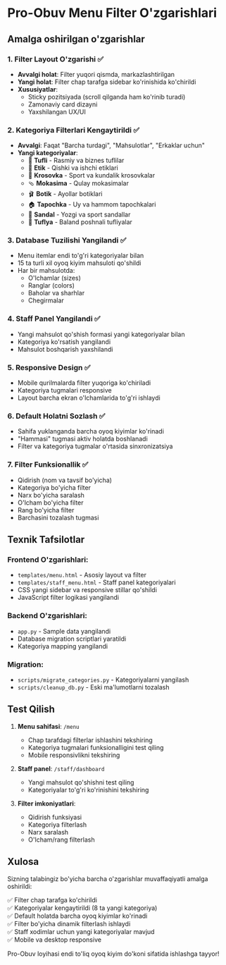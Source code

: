 # Pro-Obuv Menu Filter O'zgarishlari

## Amalga oshirilgan o'zgarishlar

### 1. Filter Layout O'zgarishi ✅
- **Avvalgi holat**: Filter yuqori qismda, markazlashtirilgan
- **Yangi holat**: Filter chap tarafga sidebar ko'rinishida ko'chirildi
- **Xususiyatlar**:
  - Sticky pozitsiyada (scroll qilganda ham ko'rinib turadi)
  - Zamonaviy card dizayni
  - Yaxshilangan UX/UI

### 2. Kategoriya Filterlari Kengaytirildi ✅
- **Avvalgi**: Faqat "Barcha turdagi", "Mahsulotlar", "Erkaklar uchun"
- **Yangi kategoriyalar**:
  - 👞 **Tufli** - Rasmiy va biznes tuflilar
  - 🥾 **Etik** - Qishki va ishchi etiklari
  - 👟 **Krosovka** - Sport va kundalik krosovkalar
  - 🩴 **Mokasima** - Qulay mokasimalar
  - 🩰 **Botik** - Ayollar botiklari
  - 🏠 **Tapochka** - Uy va hammom tapochkalari
  - 👡 **Sandal** - Yozgi va sport sandallar
  - 👠 **Tuflya** - Baland poshnali tufliyalar

### 3. Database Tuzilishi Yangilandi ✅
- Menu itemlar endi to'g'ri kategoriyalar bilan
- 15 ta turli xil oyoq kiyim mahsuloti qo'shildi
- Har bir mahsulotda:
  - O'lchamlar (sizes)
  - Ranglar (colors) 
  - Baholar va sharhlar
  - Chegirmalar

### 4. Staff Panel Yangilandi ✅
- Yangi mahsulot qo'shish formasi yangi kategoriyalar bilan
- Kategoriya ko'rsatish yangilandi
- Mahsulot boshqarish yaxshilandi

### 5. Responsive Design ✅
- Mobile qurilmalarda filter yuqoriga ko'chiriladi
- Kategoriya tugmalari responsive
- Layout barcha ekran o'lchamlarida to'g'ri ishlaydi

### 6. Default Holatni Sozlash ✅
- Sahifa yuklanganda barcha oyoq kiyimlar ko'rinadi
- "Hammasi" tugmasi aktiv holatda boshlanadi
- Filter va kategoriya tugmalar o'rtasida sinxronizatsiya

### 7. Filter Funksionallik ✅
- Qidirish (nom va tavsif bo'yicha)
- Kategoriya bo'yicha filter
- Narx bo'yicha saralash
- O'lcham bo'yicha filter
- Rang bo'yicha filter
- Barchasini tozalash tugmasi

## Texnik Tafsilotlar

### Frontend O'zgarishlari:
- `templates/menu.html` - Asosiy layout va filter
- `templates/staff_menu.html` - Staff panel kategoriyalari
- CSS yangi sidebar va responsive stillar qo'shildi
- JavaScript filter logikasi yangilandi

### Backend O'zgarishlari:
- `app.py` - Sample data yangilandi
- Database migration scriptlari yaratildi
- Kategoriya mapping yangilandi

### Migration:
- `scripts/migrate_categories.py` - Kategoriyalarni yangilash
- `scripts/cleanup_db.py` - Eski ma'lumotlarni tozalash

## Test Qilish

1. **Menu sahifasi**: `/menu`
   - Chap tarafdagi filterlar ishlashini tekshiring
   - Kategoriya tugmalari funksionalligini test qiling
   - Mobile responsivlikni tekshiring

2. **Staff panel**: `/staff/dashboard`
   - Yangi mahsulot qo'shishni test qiling
   - Kategoriyalar to'g'ri ko'rinishini tekshiring

3. **Filter imkoniyatlari**:
   - Qidirish funksiyasi
   - Kategoriya filterlash
   - Narx saralash
   - O'lcham/rang filterlash

## Xulosa

Sizning talabingiz bo'yicha barcha o'zgarishlar muvaffaqiyatli amalga oshirildi:

✅ Filter chap tarafga ko'chirildi  
✅ Kategoriyalar kengaytirildi (8 ta yangi kategoriya)  
✅ Default holatda barcha oyoq kiyimlar ko'rinadi  
✅ Filter bo'yicha dinamik filterlash ishlaydi  
✅ Staff xodimlar uchun yangi kategoriyalar mavjud  
✅ Mobile va desktop responsive  

Pro-Obuv loyihasi endi to'liq oyoq kiyim do'koni sifatida ishlashga tayyor!